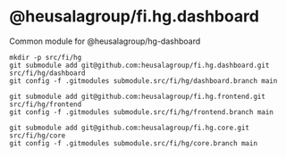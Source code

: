 # @heusalagroup/fi.hg.dashboard

Common module for @heusalagroup/hg-dashboard

```shell
mkdir -p src/fi/hg
git submodule add git@github.com:heusalagroup/fi.hg.dashboard.git src/fi/hg/dashboard
git config -f .gitmodules submodule.src/fi/hg/dashboard.branch main
```

```shell
git submodule add git@github.com:heusalagroup/fi.hg.frontend.git src/fi/hg/frontend
git config -f .gitmodules submodule.src/fi/hg/frontend.branch main
```

```shell
git submodule add git@github.com:heusalagroup/fi.hg.core.git src/fi/hg/core
git config -f .gitmodules submodule.src/fi/hg/core.branch main
```

